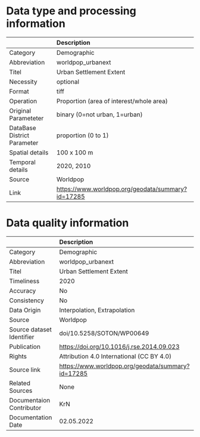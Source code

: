 # Data type and processing information 
|                             | Description                                       |
|:----------------------------|:--------------------------------------------------|
| Category                    | Demographic                                       |
| Abbreviation                | worldpop_urbanext                                 |
| Titel                       | Urban Settlement Extent                           |
| Necessity                   | optional                                          |
| Format                      | tiff                                              |
| Operation                   | Proportion (area of interest/whole area)          |
| Original Parameteter        | binary (0=not urban, 1=urban)                     |
| DataBase District Parameter | proportion (0 to 1)                               |
| Spatial details             | 100 x 100 m                                       |
| Temporal details            | 2020, 2010                                        |
| Source                      | Worldpop                                          |
| Link                        | https://www.worldpop.org/geodata/summary?id=17285 |
# Data quality information 
|                           | Description                                       |
|:--------------------------|:--------------------------------------------------|
| Category                  | Demographic                                       |
| Abbreviation              | worldpop_urbanext                                 |
| Titel                     | Urban Settlement Extent                           |
| Timeliness                | 2020                                              |
| Accuracy                  | No                                                |
| Consistency               | No                                                |
| Data Origin               | Interpolation, Extrapolation                      |
| Source                    | Worldpop                                          |
| Source dataset Identifier | doi/10.5258/SOTON/WP00649                         |
| Publication               | https://doi.org/10.1016/j.rse.2014.09.023         |
| Rights                    | Attribution 4.0 International (CC BY 4.0)         |
| Source link               | https://www.worldpop.org/geodata/summary?id=17285 |
| Related Sources           | None                                              |
| Documentaion Contributor  | KrN                                               |
| Documentation Date        | 02.05.2022                                        |